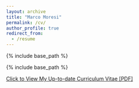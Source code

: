 ```yaml
---
layout: archive
title: "Marco Moresi"
permalink: /cv/
author_profile: true
redirect_from:
  - /resume
---
```


{% include base_path %}


{% include base_path %}

[Click to View My Up-to-date Curriculum Vitae [PDF]](url_under_construction)
